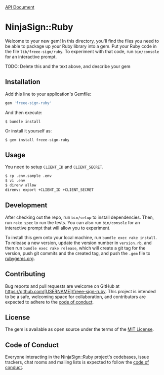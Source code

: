 [API Document](https://ninja-sign.com/v1/docs#/)

# NinjaSign::Ruby

Welcome to your new gem! In this directory, you'll find the files you need to be able to package up your Ruby library into a gem. Put your Ruby code in the file `lib/freee-sign/ruby`. To experiment with that code, run `bin/console` for an interactive prompt.

TODO: Delete this and the text above, and describe your gem

## Installation

Add this line to your application's Gemfile:

```ruby
gem 'freee-sign-ruby'
```

And then execute:

    $ bundle install

Or install it yourself as:

    $ gem install freee-sign-ruby

## Usage

You need to setup `CLIENT_ID` and `CLIENT_SECRET`.

```sh
$ cp .env.sample .env
$ vi .env
$ direnv allow
direnv: export +CLIENT_ID +CLIENT_SECRET
```

## Development

After checking out the repo, run `bin/setup` to install dependencies. Then, run `rake spec` to run the tests. You can also run `bin/console` for an interactive prompt that will allow you to experiment.

To install this gem onto your local machine, run `bundle exec rake install`. To release a new version, update the version number in `version.rb`, and then run `bundle exec rake release`, which will create a git tag for the version, push git commits and the created tag, and push the `.gem` file to [rubygems.org](https://rubygems.org).

## Contributing

Bug reports and pull requests are welcome on GitHub at https://github.com/[USERNAME]/freee-sign-ruby. This project is intended to be a safe, welcoming space for collaboration, and contributors are expected to adhere to the [code of conduct](https://github.com/[USERNAME]/freee-sign-ruby/blob/master/CODE_OF_CONDUCT.md).

## License

The gem is available as open source under the terms of the [MIT License](https://opensource.org/licenses/MIT).

## Code of Conduct

Everyone interacting in the NinjaSign::Ruby project's codebases, issue trackers, chat rooms and mailing lists is expected to follow the [code of conduct](https://github.com/[USERNAME]/freee-sign-ruby/blob/master/CODE_OF_CONDUCT.md).
